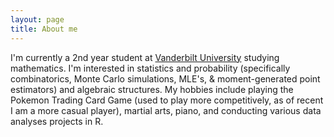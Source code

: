 ```yaml
---
layout: page
title: About me
---
```

I'm currently a 2nd year student at [Vanderbilt University](https://www.vanderbilt.edu/) studying mathematics. I'm interested in statistics and probability (specifically combinatorics, Monte Carlo simulations, MLE's, & moment-generated point estimators) and algebraic structures. My hobbies include playing the Pokemon Trading Card Game (used to play more competitively, as of recent I am a more casual player), martial arts, piano, and conducting various data analyses projects in R. 
